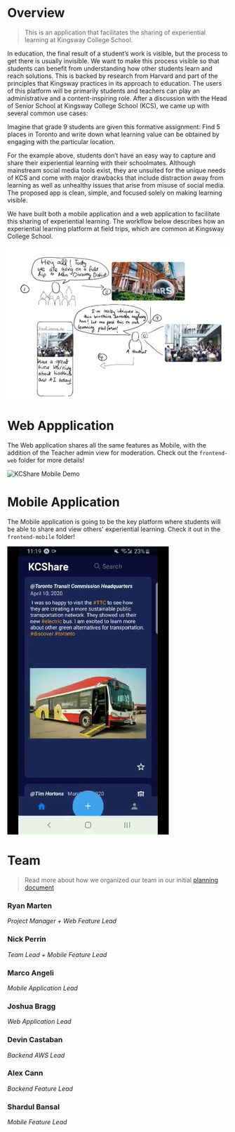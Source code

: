 # Overview
> This is an application that facilitates the sharing of experiential learning at Kingsway College School.

In education, the final result of a student’s work is visible, but the process to get there is usually invisible. We want to make this process visible so that students can benefit from understanding how other students learn and reach solutions. This is backed by research from Harvard and part of the principles that Kingsway practices in its approach to education. The users of this platform will be primarily students and teachers can play an administrative and a content-inspiring role. After a discussion with the Head of Senior School at Kingsway College School (KCS), we came up with several common use cases:

Imagine that grade 9 students are given this formative assignment: Find 5 places in Toronto and write down what learning value can be obtained by engaging with the particular location.

For the example above, students don’t have an easy way to capture and share their experiential learning with their schoolmates. Although mainstream social media tools exist, they are unsuited for the unique needs of KCS and come with major drawbacks that include distraction away from learning as well as unhealthy issues that arise from misuse of social media. The proposed app is clean, simple, and focused solely on making learning visible.

We have built both a mobile application and a web application to facilitate this sharing of experiential learning. The workflow below describes how an experiential learning platform at field trips, which are common at Kingsway College School.

![student storyboard](deliverables/deliverable-1/workflow.jpg)

# Web Appplication
The Web application shares all the same features as Mobile, with the addition of the Teacher admin view for moderation. Check out the `frontend-web` folder for more details!

![KCShare Mobile Demo](webscroll.gif)

# Mobile Application
The Mobile application is going to be the key platform where students will be able to share and view others' experiential learning. Check it out in the `frontend-mobile` folder!

![KCShare Mobile Demo](demo.gif)


# Team
> Read more about how we organized our team in our initial [planning document](deliverables/deliverable-1/planning.md)

### Ryan Marten
_Project Manager + Web Feature Lead_

### Nick Perrin
_Team Lead + Mobile Feature Lead_

### Marco Angeli 
_Mobile Application Lead_

### Joshua Bragg
_Web Application Lead_

### Devin Castaban
_Backend AWS Lead_

### Alex Cann
_Backend Feature Lead_

### Shardul Bansal
_Mobile Feature Lead_


